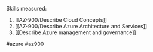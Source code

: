 Skills measured:
1. [[AZ-900/Describe Cloud Concepts]]
2. [[AZ-900/Describe Azure Architecture and Services]]
3. [[Describe Azure management and governance]]

#azure #az900 